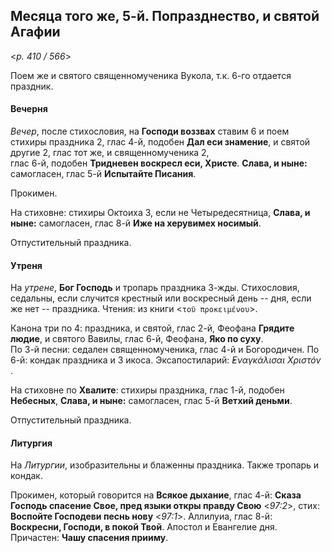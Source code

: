 
## Месяца того же, 5-й. Попразднество, и святой Агафии  

<*p. 410 / 566*>

Поем же и святого священномученика Вукола, т.к. 6-го отдается праздник. 

#### Вечерня

*Вечер*, после стихословия, на **Господи воззвах** ставим 6 и поем стихиры праздника 2, 
глас 4-й, подобен **Дал еси знамение**, и святой другие 2, глас тот же, и священномученика 2,  
глас 6-й, подобен **Тридневен воскресл еси, Христе**. **Слава, и ныне:** самогласен, глас 5-й 
**Испытайте Писания**.  

Прокимен. 

На стиховне: стихиры Октоиха 3, если не Четыредесятница, **Слава, и ныне:** самогласен, глас 8-й
**Иже на херувимех носимый**.  

Отпустительный праздника. 

#### Утреня

На *утрене*, **Бог Господь** и тропарь праздника 3-жды. Стихословия, седальны, если случится крестный 
или воскресный день -- дня, если же нет -- праздника. 
Чтения: из книги <`τοῦ προκειμένου`>. 

Канона три по 4: праздника, и святой, глас 2-й, Феофана **Грядите людие**, и святого Вавилы, глас 6-й, 
Феофана, **Яко по суху**.  
По 3-й песни: седален священномученика, глас 4-й и Богородичен. 
По 6-й: кондак праздника и 3 икоса. 
Эксапостиларий: *̓Εναγκάλισαι Χριστόν* . 

На стиховне по **Хвалите**: стихиры праздника, глас 1-й, подобен **Небесных**, **Слава, и ныне:** 
самогласен, глас 5-й **Ветхий деньми**.  

Отпустительный праздника. 

#### Литургия

На *Литургии*, изобразительны и блаженны праздника. Также тропарь и кондак.

Прокимен, который говорится на **Всякое дыхание**, глас 4-й: **Сказа Господь спасение Свое, пред 
языки откры правду Свою** <*97:2*>, стих: **Воспойте Господеви песнь нову** <*97:1*>. 
Аллилуиа, глас 8-й: **Воскресни, Господи, в покой Твой**. 
Апостол и Евангелие дня.  
Причастен: **Чашу спасения прииму**. 
